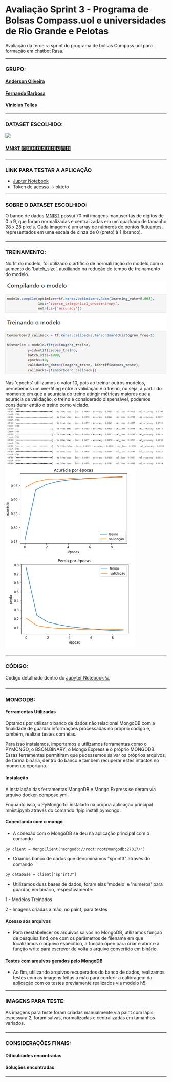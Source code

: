 # Avaliação Sprint 3 - Programa de Bolsas Compass.uol e universidades de Rio Grande e Pelotas
Avaliação da terceira sprint do programa de bolsas Compass.uol para formação em chatbot Rasa.

----

### GRUPO:
#### [Anderson Oliveira](https://github.com/andersonaoliveira)
#### [Fernando Barbosa](https://github.com/ofernandobarbosa)
#### [Vinicius Telles](https://github.com/VTellesRg)

----
### DATASET ESCOLHIDO:
<img src="https://raw.githubusercontent.com/mbornet-hl/MNIST/master/IMAGES/GROUPS/mnist_v5_MNIST-2_01001-02000_25x40.png" width="400">

#### [MNIST 0️⃣1️⃣2️⃣3️⃣4️⃣5️⃣6️⃣7️⃣8️⃣9️⃣](https://www.tensorflow.org/datasets/catalog/mnist)
----

### LINK PARA TESTAR A APLICAÇÃO
* [Jupter Notebook](https://jupyter-lab-ofernandobarbosa.cloud.okteto.net/lab/workspaces/auto-O?reset)
* Token de acesso -> okteto

----
### SOBRE O DATASET ESCOLHIDO:
O banco de dados [MNIST](https://www.tensorflow.org/datasets/catalog/mnist) possui 70 mil imagens manuscritas de digitos de 0 a 9, que foram normalizadas e centralizadas em um quadrado de tamanho 28 x 28 pixels. Cada imagem é um array de números de pontos flutuantes, representados em uma escala de cinza de 0 (preto) à 1 (branco).
####
----
### TREINAMENTO:
No fit do modelo, foi utilizado o artifício de normalização do modelo com o aumento do 'batch_size', auxiliando na redução do tempo de treinamento do modelo.

<img src="img/image.png">

Nas 'epochs' utilizamos o valor 10, pois ao treinar outros modelos, percebemos um overfiting entre a validação e o treino, ou seja, a partir do momento em que a acurácia do treino atingir métricas maiores que a acurácia de validação, o treino é considerado dispensável, podemos considerar então o treino como viciado.
<img src="img/image3.png">
<img src="img/image1.png">
<img src="img/image2.png">

####
----
### CÓDIGO:
Código detalhado dentro do [Jupyter Notebook 💻](/mnist.ipynb) 
####
----
### MONGODB:

#### Ferramentas Utilizadas

Optamos por utilizar o banco de dados não relacional MongoDB com a finalidade de guardar informações processadas no próprio código e, também, realizar testes com elas.

Para isso instalamos, importamos e utilizamos ferramentas como o PYMONGO, o BSON.BINARY, o Mongo Express e o próprio MONGODB. Essas ferramentas permitiram que pudessemos salvar os próprios arquivos, de forma binária, dentro do banco e também recuperar estes intactos no momento oportuno.

#### Instalação

A instalação das ferramentas MongoDB e Mongo Express se deram via arquivo docker-compose.yml.

Enquanto isso, o PyMongo foi instalado na própria aplicação principal mnist.ipynb através do comando '!pip install pymongo'.

#### Conectando com o mongo

- A conexão com o MongoDB se deu na aplicação principal com o comando

```py client = MongoClient("mongodb://root:root@mongodb:27017/")```

- Criamos banco de dados que denominamos "sprint3" através do comando

```py database = client["sprint3"]```

- Utilizamos duas bases de dados, foram elas 'modelo' e 'numeros' para guardar, em binário, respectivamente:

1 - Modelos Treinados

2 - Imagens criadas a mão, no paint, para testes

#### Acesso aos arquivos

- Para reestabelecer os arquivos salvos no MongoDB, utilizamos função de pesquisa find_one com os parâmetros de filename em que localizamos o arquivo específico, a função open para criar e abrir e a função write para escrever de volta o arquivo convertido em binário.

#### Testes com arquivos gerados pelo MongoDB

- Ao fim, utilizando arquivos recuperados do banco de dados, realizamos testes com as imagens feitas a mão para conferir a calibragem da aplicação com os testes previamente realizados via modelo h5.

----
### IMAGENS PARA TESTE:
As imagens para teste foram criadas manualmente via paint com lápis espessura 2, foram salvas, normalizadas e centralizadas em tamanhos variados.
####
----
### CONSIDERAÇÕES FINAIS:
#### Dificuldades encontradas

#### Soluções encontradas
####
----
